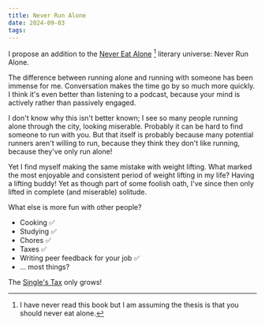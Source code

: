 ```yaml
---
title: Never Run Alone
date: 2024-09-03
tags:
---
```


I propose an addition to the [Never Eat Alone](https://www.goodreads.com/book/show/84699.Never_Eat_Alone) [^1] literary universe: Never Run Alone.

The difference between running alone and running with someone has been immense for me. Conversation makes the time go by so much more quickly. I think it's even better than listening to a podcast, because your mind is actively rather than passively engaged.

I don't know why this isn't better known; I see so many people running alone through the city, looking miserable. Probably it can be hard to find someone to run with you. But that itself is probably because many potential runners aren't willing to run, because they think they don't like running, because they've only run alone!

Yet I find myself making the same mistake with weight lifting. What marked the most enjoyable and consistent period of weight lifting in my life? Having a lifting buddy! Yet as though part of some foolish oath, I've since then only lifted in complete (and miserable) solitude.

What else is more fun with other people?
* Cooking ✅
* Studying ✅
* Chores ✅
* Taxes ✅
* Writing peer feedback for your job ✅
* ... most things?

The [Single's Tax](https://optimataxrelief.com/blog/what-is-the-singles-tax/) only grows!

[^1]: I have never read this book but I am assuming the thesis is that you should never eat alone.